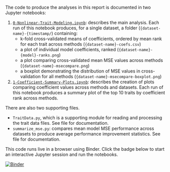 The code to produce the analyses in this report is documented in two Jupyter notebooks:

1. [`0-Nonlinear-Trait-Modeling.ipynb`](./0-Nonlinear-Trait-Modeling.ipynb): describes the main analysis. Each run of this notebook produces, for a single dataset, a folder (`{dataset-name}-{timestamp/`) containing:
   * k-fold cross-validated means of coefficients, ordered by mean rank for each trait across methods (`{dataset-name}-coefs.csv`)
   * a plot of individual model coefficients, ranked (`{dataset-name}-{model}-ranks.png`)
   * a plot comparing cross-validated mean MSE values across methods (`{dataset-name}-msecompare.png`)
   * a boxplot demonstrating the distribution of MSE values in cross-validation for all methods (`{dataset-name}-msecompare-boxplot.png`)
1. [`1-Coefficient-Summary-Plots.ipynb`](./1-Coefficient-Summary-Plots.ipynb): describes the creation of plots comparing coefficient values across methods and datasets. Each run of this notebook produces a summary plot of the top 10 traits by coefficient rank across methods.

There are also two supporting files.

* `TraitData.py`, which is a supporting module for reading and processing the trait data files. See file for documentation.
* `summarize_mse.py`: compares mean model MSE performance across datasets to produce average performance improvement statistics. See file for documentation.

This code runs live in a browser using Binder. Click the badge below to start an interactive Jupyter session and run the notebooks.

[![Binder](https://mybinder.org/badge_logo.svg)](https://mybinder.org/v2/gh/HuckleyLab/cc_traits/master)
